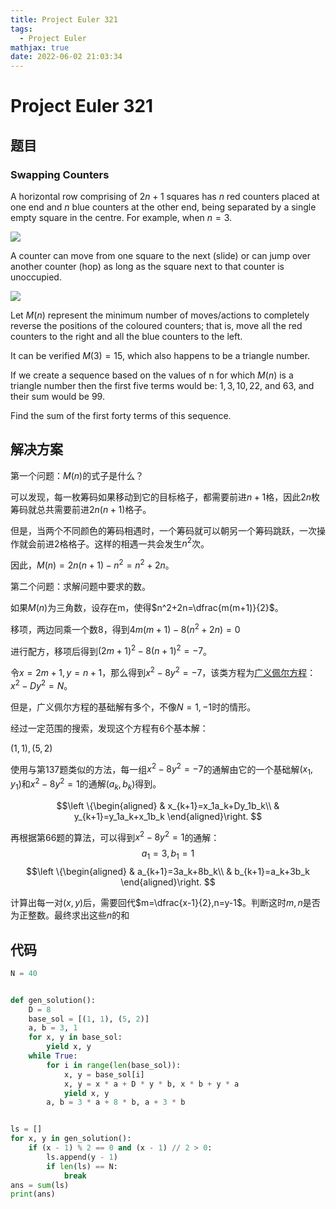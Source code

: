 ```yaml
---
title: Project Euler 321
tags:
  - Project Euler
mathjax: true
date: 2022-06-02 21:03:34
---
```


<escape><!-- more --></escape>

# Project Euler 321

## 题目

### Swapping Counters

A horizontal row comprising of $2n + 1$ squares has $n$ red counters placed at one end and $n$ blue counters at the other end, being separated by a single empty square in the centre. For example, when $n = 3$.

![](../images/p321_swapping_counters_1.gif)

A counter can move from one square to the next (slide) or can jump over another counter (hop) as long as the square next to that counter is unoccupied.

![](../images/p321_swapping_counters_2.gif)

Let $M(n)$ represent the minimum number of moves/actions to completely reverse the positions of the coloured counters; that is, move all the red counters to the right and all the blue counters to the left.

It can be verified $M(3) = 15$, which also happens to be a triangle number.

If we create a sequence based on the values of n for which $M(n)$ is a triangle number then the first five terms would be: $1, 3, 10, 22,$ and $63$, and their sum would be $99$.

Find the sum of the first forty terms of this sequence.

## 解决方案

第一个问题：$M(n)$的式子是什么？

可以发现，每一枚筹码如果移动到它的目标格子，都需要前进$n+1$格，因此$2n$枚筹码就总共需要前进$2n(n+1)$格子。

但是，当两个不同颜色的筹码相遇时，一个筹码就可以朝另一个筹码跳跃，一次操作就会前进$2$格格子。这样的相遇一共会发生$n^2$次。

因此，$M(n)=2n(n+1)-n^2=n^2+2n$。

第二个问题：求解问题中要求的数。

如果$M(n)$为三角数，设存在m，使得$n^2+2n=\dfrac{m(m+1)}{2}$。

移项，两边同乘一个数$8$，得到$4m(m+1)-8(n^2+2n)=0$

进行配方，移项后得到$(2m+1)^2-8(n+1)^2=-7$。

令$x=2m+1,y=n+1$，那么得到$x^2-8y^2=-7$，该类方程为[广义佩尔方程](https://en.wikipedia.org/wiki/Pell%27s_equation#Generalized_Pell's_equation)：$x^2-Dy^2=N$。

但是，广义佩尔方程的基础解有多个，不像$N=1,-1$时的情形。

经过一定范围的搜索，发现这个方程有$6$个基本解：

$(1, 1), (5, 2)$

使用与第137题类似的方法，每一组$x^2-8y^2=-7$的通解由它的一个基础解$(x_1,y_1)$和$x^2-8y^2=1$的通解$(a_k,b_k)$得到。

$$\left \{\begin{aligned}
  & x_{k+1}=x_1a_k+Dy_1b_k\\
  & y_{k+1}=y_1a_k+x_1b_k
\end{aligned}\right.
$$

再根据第66题的算法，可以得到$x^2-8y^2=1$的通解：
$$a_1=3,b_1=1$$
$$\left \{\begin{aligned}
  & a_{k+1}=3a_k+8b_k\\
  & b_{k+1}=a_k+3b_k
\end{aligned}\right.
$$

计算出每一对$(x,y)$后，需要回代$m=\dfrac{x-1}{2},n=y-1$。判断这时$m,n$是否为正整数。最终求出这些$n$的和

## 代码

```py
N = 40


def gen_solution():
    D = 8
    base_sol = [(1, 1), (5, 2)]
    a, b = 3, 1
    for x, y in base_sol:
        yield x, y
    while True:
        for i in range(len(base_sol)):
            x, y = base_sol[i]
            x, y = x * a + D * y * b, x * b + y * a
            yield x, y
        a, b = 3 * a + 8 * b, a + 3 * b


ls = []
for x, y in gen_solution():
    if (x - 1) % 2 == 0 and (x - 1) // 2 > 0:
        ls.append(y - 1)
        if len(ls) == N:
            break
ans = sum(ls)
print(ans)

```
